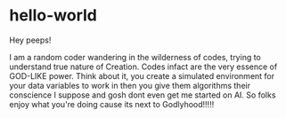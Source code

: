 # hello-world
Hey peeps!

I am a random coder wandering in the wilderness of codes, trying to understand true nature of Creation.
Codes infact are the very essence of GOD-LIKE power. Think about it, you create a simulated environment for your data variables to work in
then you give them algorithms their conscience I suppose and gosh dont even get me started on AI.
So folks enjoy what you're doing cause its next to Godlyhood!!!!!
